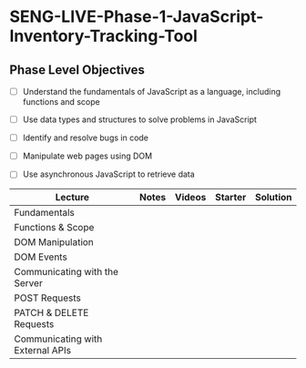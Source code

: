 # SENG-LIVE-Phase-1-JavaScript-Inventory-Tracking-Tool
## Phase Level Objectives
- [ ] Understand the fundamentals of JavaScript as a language, including functions and scope
- [ ] Use data types and structures to solve problems in JavaScript
- [ ] Identify and resolve bugs in code
- [ ] Manipulate web pages using DOM
- [ ] Use asynchronous JavaScript to retrieve data


| Lecture                          	| Notes 	| Videos 	| Starter 	| Solution 	|
|----------------------------------	|:-----:	|--------	|---------	|----------	|
| Fundamentals                	    |       	|        	|         	|          	|
| Functions & Scope                	|       	|        	|         	|          	|
| DOM Manipulation                 	|       	|        	|         	|          	|
| DOM Events                       	|       	|        	|         	|          	|
| Communicating with the Server    	|       	|        	|         	|          	|
| POST Requests                    	|       	|        	|         	|          	|
| PATCH & DELETE Requests          	|       	|        	|         	|          	|
| Communicating with External APIs 	|       	|        	|         	|          	|
